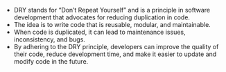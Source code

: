 - DRY stands for “Don’t Repeat Yourself” and is a principle in software development that advocates for reducing duplication in code.
- The idea is to write code that is reusable, modular, and maintainable.
- When code is duplicated, it can lead to maintenance issues, inconsistency, and bugs.
- By adhering to the DRY principle, developers can improve the quality of their code, reduce development time, and make it easier to update and modify code in the future.